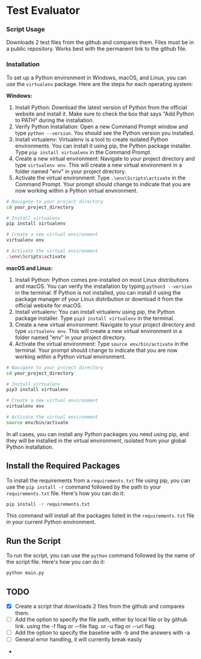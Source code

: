 # Test Evaluator

### Script Usage

Downloads 2 test files from the github and compares them.
Files must be in a public repository.
Works best with the permanent link to the github file.


### Installation

To set up a Python environment in Windows, macOS, and Linux, you can use the `virtualenv` package. Here are the steps for each operating system:

**Windows:**

1. Install Python: Download the latest version of Python from the official website and install it. Make sure to check the box that says "Add Python to PATH" during the installation.
2. Verify Python Installation: Open a new Command Prompt window and type `python --version`. You should see the Python version you installed.
3. Install virtualenv: Virtualenv is a tool to create isolated Python environments. You can install it using pip, the Python package installer. Type `pip install virtualenv` in the Command Prompt.
4. Create a new virtual environment: Navigate to your project directory and type `virtualenv env`. This will create a new virtual environment in a folder named "env" in your project directory.
5. Activate the virtual environment: Type `.\env\Scripts\activate` in the Command Prompt. Your prompt should change to indicate that you are now working within a Python virtual environment.

```bash
# Navigate to your project directory
cd your_project_directory

# Install virtualenv
pip install virtualenv

# Create a new virtual environment
virtualenv env

# Activate the virtual environment
.\env\Scripts\activate
```

**macOS and Linux:**

1. Install Python: Python comes pre-installed on most Linux distributions and macOS. You can verify the installation by typing `python3 --version` in the terminal. If Python is not installed, you can install it using the package manager of your Linux distribution or download it from the official website for macOS.
2. Install virtualenv: You can install virtualenv using pip, the Python package installer. Type `pip3 install virtualenv` in the terminal.
3. Create a new virtual environment: Navigate to your project directory and type `virtualenv env`. This will create a new virtual environment in a folder named "env" in your project directory.
4. Activate the virtual environment: Type `source env/bin/activate` in the terminal. Your prompt should change to indicate that you are now working within a Python virtual environment.

```bash
# Navigate to your project directory
cd your_project_directory

# Install virtualenv
pip3 install virtualenv

# Create a new virtual environment
virtualenv env

# Activate the virtual environment
source env/bin/activate
```

In all cases, you can install any Python packages you need using pip, and they will be installed in the virtual environment, isolated from your global Python installation.

## Install the Required Packages
To install the requirements from a `requirements.txt` file using pip, you can use the `pip install -r` command followed by the path to your `requirements.txt` file. Here's how you can do it:

```bash
pip install -r requirements.txt
```

This command will install all the packages listed in the `requirements.txt` file in your current Python environment.

## Run the Script
To run the script, you can use the `python` command followed by the name of the script file. Here's how you can do it:

```bash
python main.py
```

## TODO 
- [x] Create a script that downloads 2 files from the github and compares them.
- [ ] Add the option to specify the file path, either by local file or by github link. using the -f flag or --file flag. or -u flag or --url flag.
- [ ] Add the option to specify the baseline with -b and the answers with -a
- [ ] General error handling, it will currently break easily
- 